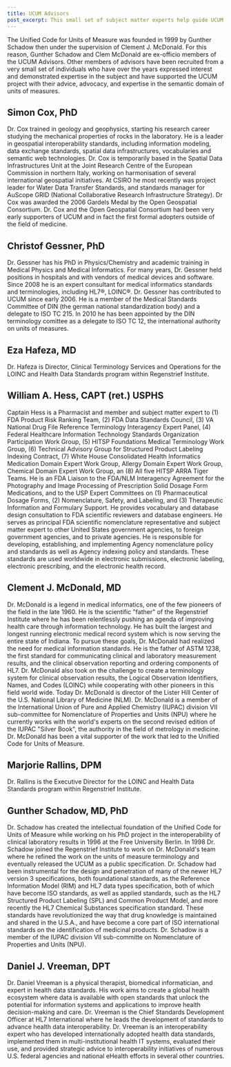 ```yaml
---
title: UCUM Advisors
post_excerpt: This small set of subject matter experts help guide UCUM's development.
---
```


The Unified Code for Units of Measure was founded in 1999 by Gunther Schadow then under the supervision of Clement J. McDonald. For this reason, Gunther Schadow and Clem McDonald are ex-officio members of the UCUM Advisors. Other members of advisors have been recruited from a very small set of individuals who have over the years expressed interest and demonstrated expertise in the subject and have supported the UCUM project with their advice, advocacy, and expertise in the semantic domain of units of measures.

## Simon Cox, PhD

Dr. Cox trained in geology and geophysics, starting his research career studying the mechanical properties of rocks in the laboratory. He is a leader in geospatial interoperability standards, including information modeling, data exchange standards, spatial data infrastructures, vocabularies and semantic web technologies. Dr. Cox is temporarily based in the Spatial Data Infrastructures Unit at the Joint Research Centre of the European Commission in northern Italy, working on harmonisation of several international geospatial initiatives. At CSIRO he most recently was project leader for Water Data Transfer Standards, and standards manager for AuScope GRID (National Collaborative Research Infrastructure Strategy). Dr Cox was awarded the 2006 Gardels Medal by the Open Geospatial Consortium. Dr. Cox and the Open Geospatial Consortium had been very early supporters of UCUM and in fact the first formal adopters outside of the field of medicine.

## Christof Gessner, PhD

Dr. Gessner has his PhD in Physics/Chemistry and academic training in Medical Physics and Medical Informatics. For many years, Dr. Gessner held positions in hospitals and with vendors of medical devices and software. Since 2008 he is an expert consultant for medical informatics standards and terminologies, including HL7®, LOINC®. Dr. Gessner has contributed to UCUM since early 2006. He is a member of the Medical Standards Committee of DIN (the german national standardization body) and a delegate to ISO TC 215. In 2010 he has been appointed by the DIN terminology comittee as a delegate to ISO TC 12, the international authority on units of measures.

## Eza Hafeza, MD

Dr. Hafeza is Director, Clinical Terminology Services and Operations for the LOINC and Health Data Standards program within Regenstrief Institute.

## William A. Hess, CAPT (ret.) USPHS

Captain Hess is a Pharmacist and member and subject matter expert to (1) FDA Product Risk Ranking Team, (2) FDA Data Standards Council, (3) VA National Drug File Reference Terminology Interagency Expert Panel, (4) Federal Healthcare Information Technology Standards Organization Participation Work Group, (5) HITSP Foundations Medical Terminology Work Group, (6) Technical Advisory Group for Structured Product Labeling Indexing Contract, (7) White House Consolidated Health Informatics Medication Domain Expert Work Group, Allergy Domain Expert Work Group, Chemical Domain Expert Work Group, an (8) All five HITSP ARRA Tiger Teams. He is an FDA Liaison to the FDA/NLM Interagency Agreement for the Photography and Image Processing of Prescription Solid Dosage Form Medications, and to the USP Expert Committees on (1) Pharmaceutical Dosage Forms, (2) Nomenclature, Safety, and Labeling, and (3) Therapeutic Information and Formulary Support. He provides vocabulary and database design consultation to FDA scientific reviewers and database engineers. He serves as principal FDA scientific nomenclature representative and subject matter expert to other United States government agencies, to foreign government agencies, and to private agencies. He is responsible for developing, establishing, and implementing Agency nomenclature policy and standards as well as Agency indexing policy and standards. These standards are used worldwide in electronic submissions, electronic labeling, electronic prescribing, and the electronic health record.

## Clement J. McDonald, MD

Dr. McDonald is a legend in medical informatics, one of the few pioneers of the field in the late 1960. He is the scientific "father" of the Regenstrief Institute where he has been relentlessly pushing an agenda of improving health care through information technology. He has built the largest and longest running electronic medical record system which is now serving the entire state of Indiana. To pursue these goals, Dr. McDonald had realized the need for medical information standards. He is the father of ASTM 1238, the first standard for communicating clinical and laboratory measurement results, and the clinical observation reporting and ordering components of HL7. Dr. McDonald also took on the challenge to create a terminology system for clinical observation results, the Logical Observation Identifiers, Names, and Codes (LOINC) while cooperating with other pioneers in this field world wide. Today Dr. McDonald is director of the Lister Hill Center of the U.S. National Library of Medicine (NLM). Dr. McDonald is a member of the International Union of Pure and Applied Chemistry (IUPAC) division VII sub-committee for Nomenclature of Properties and Units (NPU) where he currently works with the world's experts on the second revised edition of the IUPAC "Silver Book", the authority in the field of metrology in medicine. Dr. McDonald has been a vital supporter of the work that led to the Unified Code for Units of Measure.

## Marjorie Rallins, DPM

Dr. Rallins is the Executive Director for the LOINC and Health Data Standards program within Regenstrief Institute.

## Gunther Schadow, MD, PhD

Dr. Schadow has created the intellectual foundation of the Unified Code for Units of Measure while working on his PhD project in the interoperability of clinical laboratory results in 1996 at the Free University Berlin. In 1998 Dr. Schadow joined the Regenstrief Institute to work on Dr. McDonald's team where he refined the work on the units of measure terminology and eventually released the UCUM as a public specification. Dr. Schadow had been instrumental for the design and penetration of many of the newer HL7 version 3 specifications, both foundational standards, as the Reference Information Model (RIM) and HL7 data types specification, both of which have become ISO standards, as well as applied standards, such as the HL7 Structured Product Labeling (SPL) and Common Product Model, and more recently the HL7 Chemical Substances specification standard. These standards have revolutionized the way that drug knowledge is maintained and shared in the U.S.A., and have become a core part of ISO international standards on the identification of medicinal products. Dr. Schadow is a member of the IUPAC division VII sub-committe on Nomenclature of Properties and Units (NPU).

## Daniel J. Vreeman, DPT

Dr. Daniel Vreeman is a physical therapist, biomedical informatician, and expert in health data standards. His work aims to create a global health ecosystem where data is available with open standards that unlock the potential for information systems and applications to improve health decision-making and care. Dr. Vreeman is the Chief Standards Development Officer at HL7 International where he leads the development of standards to advance health data interoperability. Dr. Vreeman is an interoperability expert who has developed internationally adopted health data standards, implemented them in multi-institutional health IT systems, evaluated their use, and provided strategic advice to interoperability initiatives of numerous U.S. federal agencies and national eHealth efforts in several other countries.
